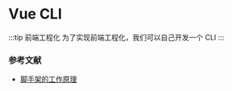# Vue CLI

:::tip 前端工程化
为了实现前端工程化，我们可以自己开发一个 CLI
:::


### 参考文献
* [脚手架的工作原理](https://www.bilibili.com/video/BV1ih411a7B8?p=15)